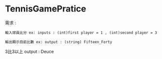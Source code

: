 # TennisGamePratice
  需求 :
    
    輸入球員比分 ex: inputs : (int)first player = 1 , (int)second player = 3
    
    輸出顯示目前比數 ex: output : (string) Fifteen_Forty 

  3比3以上 output : Deuce
